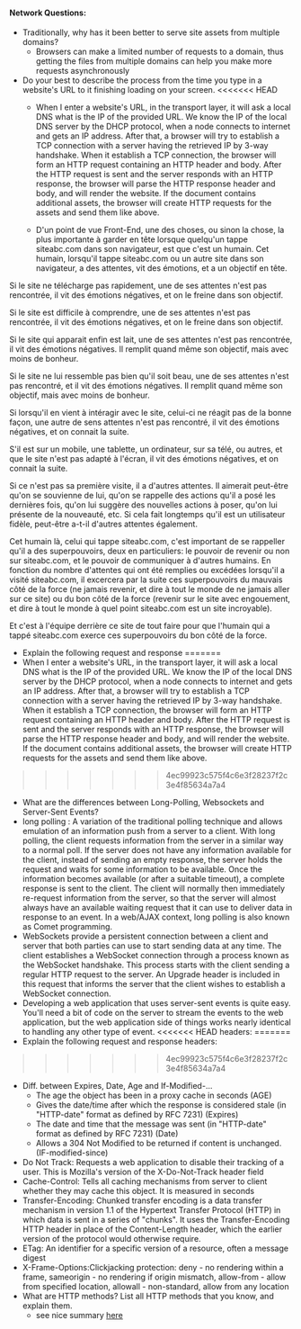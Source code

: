 #### Network Questions:

* Traditionally, why has it been better to serve site assets from multiple domains?
  * Browsers can make a limited number of requests to a domain, thus getting the files from multiple domains can help you make more requests asynchronously
* Do your best to describe the process from the time you type in a website's URL to it finishing loading on your screen.
<<<<<<< HEAD
  * When I enter a website's URL, in the transport layer, it will ask a local DNS what is the IP of the provided URL. We know the IP of the local DNS server by the DHCP protocol, when a node connects to internet and gets an IP address. After that, a browser will try to establish a TCP connection with a server having the retrieved IP by 3-way handshake. When it establish a TCP connection, the browser will form an HTTP request containing an HTTP header and body. After the HTTP request is sent and the server responds with an HTTP response, the browser will parse the HTTP response header and body, and will render the website. If the document contains additional assets, the browser will create HTTP requests for the assets and send them like above.

  * D'un point de vue Front-End, une des choses, ou sinon la chose, la plus importante à garder en tête lorsque quelqu'un tappe siteabc.com dans son navigateur, est que c'est un humain. Cet humain, lorsqu'il tappe siteabc.com ou un autre site dans son navigateur, a des attentes, vit des émotions, et a un objectif en tête. 

Si le site ne télécharge pas rapidement, une de ses attentes n'est pas rencontrée, il vit des émotions négatives, et on le freine dans son objectif.

Si le site est difficile à comprendre, une de ses attentes n'est pas rencontrée, il vit des émotions négatives, et on le freine dans son objectif.

Si le site qui apparait enfin est lait, une de ses attentes n'est pas rencontrée, il vit des émotions négatives. Il remplit quand même son objectif, mais avec moins de bonheur.

Si le site ne lui ressemble pas bien qu'il soit beau, une de ses attentes n'est pas rencontré, et il vit des émotions négatives. Il remplit quand même son objectif, mais avec moins de bonheur.

Si lorsqu'il en vient à intéragir avec le site, celui-ci ne réagit pas de la bonne façon, une autre de sens attentes n'est pas rencontré, il vit des émotions négatives, et on connait la suite.

S'il est sur un mobile, une tablette, un ordinateur, sur sa télé, ou autres, et que le site n'est pas adapté à l'écran, il vit des émotions négatives, et on connait la suite.

Si ce n'est pas sa première visite, il a d'autres attentes. Il aimerait peut-être qu'on se souvienne de lui, qu'on se rappelle des actions qu'il a posé les dernières fois, qu'on lui suggère des nouvelles actions à poser, qu'on lui présente de la nouveauté, etc. Si cela fait longtemps qu'il est un utilisateur fidèle, peut-être a-t-il d'autres attentes également.

Cet humain là, celui qui tappe siteabc.com, c'est important de se rappeller qu'il a des superpouvoirs, deux en particuliers: le pouvoir de revenir ou non sur siteabc.com, et le pouvoir de communiquer à d'autres humains. En fonction du nombre d'attentes qui ont été remplies ou excédées lorsqu'il a visité siteabc.com, il excercera par la suite ces superpouvoirs du mauvais côté de la force (ne jamais revenir, et dire à tout le monde de ne jamais aller sur ce site) ou du bon côté de la force (revenir sur le site avec engouement, et dire à tout le monde à quel point siteabc.com est un site incroyable). 

Et c'est à l'équipe derrière ce site de tout faire pour que l'humain qui a tappé siteabc.com exerce ces superpouvoirs du bon côté de la force.
* Explain the following request and response
=======
 * When I enter a website's URL, in the transport layer, it will ask a local DNS what is the IP of the provided URL. We know the IP of the local DNS server by the DHCP protocol, when a node connects to internet and gets an IP address. After that, a browser will try to establish a TCP connection with a server having the retrieved IP by 3-way handshake. When it establish a TCP connection, the browser will form an HTTP request containing an HTTP header and body. After the HTTP request is sent and the server responds with an HTTP response, the browser will parse the HTTP response header and body, and will render the website. If the document contains additional assets, the browser will create HTTP requests for the assets and send them like above.
>>>>>>> 4ec99923c575f4c6e3f28237f2c3e4f85634a7a4
* What are the differences between Long-Polling, Websockets and Server-Sent Events?
 * long polling : A variation of the traditional polling technique and allows emulation of an information push from a server to a client. With long polling, the client requests information from the server in a similar way to a normal poll. If the server does not have any information available for the client, instead of sending an empty response, the server holds the request and waits for some information to be available. Once the information becomes available (or after a suitable timeout), a complete response is sent to the client. The client will normally then immediately re-request information from the server, so that the server will almost always have an available waiting request that it can use to deliver data in response to an event. In a web/AJAX context, long polling is also known as Comet programming.
 * WebSockets provide a persistent connection between a client and server that both parties can use to start sending data at any time. The client establishes a WebSocket connection through a process known as the WebSocket handshake. This process starts with the client sending a regular HTTP request to the server. An Upgrade header is included in this request that informs the server that the client wishes to establish a WebSocket connection. 
 * Developing a web application that uses server-sent events is quite easy. You'll need a bit of code on the server to stream the events to the web application, but the web application side of things works nearly identical to handling any other type of event.
<<<<<<< HEAD
 headers:
=======
* Explain the following request and response headers:
>>>>>>> 4ec99923c575f4c6e3f28237f2c3e4f85634a7a4
  * Diff. between Expires, Date, Age and If-Modified-...
    * The age the object has been in a proxy cache in seconds (AGE)
    * Gives the date/time after which the response is considered stale (in "HTTP-date" format as defined by RFC 7231) (Expires)
    * The date and time that the message was sent (in "HTTP-date" format as defined by RFC 7231) (Date)
    * Allows a 304 Not Modified to be returned if content is unchanged. (IF-modified-since)
  * Do Not Track: Requests a web application to disable their tracking of a user. This is Mozilla's version of the X-Do-Not-Track header field
  * Cache-Control: Tells all caching mechanisms from server to client whether they may cache this object. It is measured in seconds 
  * Transfer-Encoding: Chunked transfer encoding is a data transfer mechanism in version 1.1 of the Hypertext Transfer Protocol (HTTP) in which data is sent in a series of "chunks". It uses the Transfer-Encoding HTTP header in place of the Content-Length header, which the earlier version of the protocol would otherwise require.
  * ETag: An identifier for a specific version of a resource, often a message digest
  * X-Frame-Options:Clickjacking protection: deny - no rendering within a frame, sameorigin - no rendering if origin mismatch, allow-from - allow from specified location, allowall - non-standard, allow from any location
* What are HTTP methods? List all HTTP methods that you know, and explain them.
  * see nice summary [here](https://www.tutorialspoint.com/http/http_methods.htm)
  
